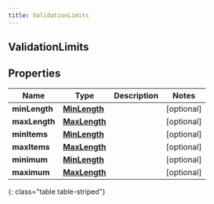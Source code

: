 ```yaml
---
title: ValidationLimits
---
```


## ValidationLimits

## Properties

| Name          | Type                                               | Description | Notes      |
| ------------- | -------------------------------------------------- | ----------- | ---------- |
| **minLength** | <!----><!---->[**MinLength**](MinLength.md)<!----> |             | [optional] |
| **maxLength** | <!----><!---->[**MaxLength**](MaxLength.md)<!----> |             | [optional] |
| **minItems**  | <!----><!---->[**MinLength**](MinLength.md)<!----> |             | [optional] |
| **maxItems**  | <!----><!---->[**MaxLength**](MaxLength.md)<!----> |             | [optional] |
| **minimum**   | <!----><!---->[**MinLength**](MinLength.md)<!----> |             | [optional] |
| **maximum**   | <!----><!---->[**MaxLength**](MaxLength.md)<!----> |             | [optional] |

{: class="table table-striped"}
